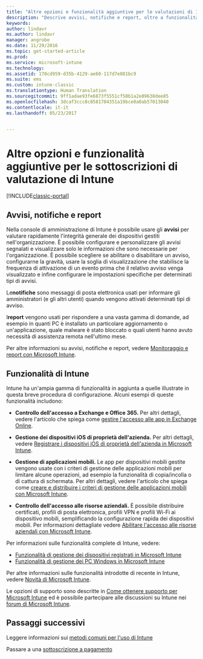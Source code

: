 ```yaml
---
title: "Altre opzioni e funzionalità aggiuntive per le valutazioni di Intune | Documentazione Microsoft"
description: "Descrive avvisi, notifiche e report, oltre a funzionalità generali di Intune che è necessario conoscere quando si esegue l&quot;iscrizione per una valutazione gratuita di 30 giorni di Intune"
keywords: 
author: lindavr
ms.author: lindavr
manager: angrobe
ms.date: 11/29/2016
ms.topic: get-started-article
ms.prod: 
ms.service: microsoft-intune
ms.technology: 
ms.assetid: 170cd959-d35b-4129-ae60-117d7e881bc9
ms.suite: ems
ms.custom: intune-classic
ms.translationtype: Human Translation
ms.sourcegitcommit: 9ff1adae93fe6873f5551cf58b1a2e89638dee85
ms.openlocfilehash: 3dcaf3ccc8c8581704351a19bce0a0ab57013040
ms.contentlocale: it-it
ms.lasthandoff: 05/23/2017


---
```


# <a name="other-options-and-extras-for-intune-evaluation-subscriptions"></a>Altre opzioni e funzionalità aggiuntive per le sottoscrizioni di valutazione di Intune

[!INCLUDE[classic-portal](../includes/classic-portal.md)]

## <a name="alerts-notifications-and-reports"></a>Avvisi, notifiche e report
Nella console di amministrazione di Intune è possibile usare gli **avvisi** per valutare rapidamente l'integrità generale dei dispositivi gestiti nell'organizzazione. È possibile configurare e personalizzare gli avvisi segnalati e visualizzare solo le informazioni che sono necessarie per l'organizzazione. È possibile scegliere se abilitare o disabilitare un avviso, configurarne la gravità, usare la soglia di visualizzazione che stabilisce la frequenza di attivazione di un evento prima che il relativo avviso venga visualizzato e infine configurare le impostazioni specifiche per determinati tipi di avvisi.

Le**notifiche** sono messaggi di posta elettronica usati per informare gli amministratori (e gli altri utenti) quando vengono attivati determinati tipi di avviso.

I**report** vengono usati per rispondere a una vasta gamma di domande, ad esempio in quanti PC è installato un particolare aggiornamento o un'applicazione, quale malware è stato bloccato o quali utenti hanno avuto necessità di assistenza remota nell'ultimo mese.

Per altre informazioni su avvisi, notifiche e report, vedere [Monitoraggio e report con Microsoft Intune](/intune-classic/Deploy-Use/monitoring-and-reports-with-microsoft-intune).

## <a name="intune-capabilities"></a>Funzionalità di Intune
Intune ha un'ampia gamma di funzionalità in aggiunta a quelle illustrate in questa breve procedura di configurazione. Alcuni esempi di queste funzionalità includono:

-   **Controllo dell'accesso a Exchange e Office 365.** Per altri dettagli, vedere l'articolo che spiega come [gestire l'accesso alle app in Exchange Online](/intune-classic/deploy-use/restrict-access-to-email-and-o365-services-with-microsoft-intune).

-   **Gestione dei dispositivi iOS di proprietà dell'azienda.** Per altri dettagli, vedere [Registrare i dispositivi iOS di proprietà dell'azienda in Microsoft Intune](/intune-classic/Deploy-Use/enroll-corporate-owned-ios-devices-in-microsoft-intune).

-   **Gestione di applicazioni mobili.** Le app per dispositivi mobili gestite vengono usate con i criteri di gestione delle applicazioni mobili per limitare alcune operazioni, ad esempio la funzionalità di copia/incolla o di cattura di schermata. Per altri dettagli, vedere l'articolo che spiega come [creare e distribuire i criteri di gestione delle applicazioni mobili con Microsoft Intune](/intune-classic/Deploy-Use/manage-internet-access-using-managed-browser-policies).

-   **Controllo dell'accesso alle risorse aziendali.** È possibile distribuire certificati, profili di posta elettronica, profili VPN e profili Wi-Fi ai dispositivo mobili, semplificando la configurazione rapida dei dispositivi mobili. Per informazioni dettagliate vedere [Abilitare l'accesso alle risorse aziendali con Microsoft Intune](/intune-classic/Deploy-Use/enable-access-to-company-resources-with-microsoft-intune).

Per informazioni sulle funzionalità complete di Intune, vedere:
- [Funzionalità di gestione dei dispositivi registrati in Microsoft Intune](/intune-classic/get-started/mobile-device-management-capabilities-in-microsoft-intune)
- [Funzionalità di gestione dei PC Windows in Microsoft Intune](/intune-classic/get-started/windows-pc-management-capabilities-in-microsoft-intune)

Per altre informazioni sulle funzionalità introdotte di recente in Intune, vedere [Novità di Microsoft Intune](/intune-classic/Deploy-Use/whats-new-in-microsoft-intune).

Le opzioni di supporto sono descritte in [Come ottenere supporto per Microsoft Intune](/intune-classic/Troubleshoot/how-to-get-support-for-microsoft-intune) ed è possibile partecipare alle discussioni su Intune nei [forum di Microsoft Intune](https://social.technet.microsoft.com/Forums/en-US/home?forum=microsoftintuneprod).

## <a name="next-steps"></a>Passaggi successivi
Leggere informazioni sui [metodi comuni per l'uso di Intune](common-ways-to-use-intune.md)

Passare a una [sottoscrizione a pagamento](get-started-with-a-30-day-trial-of-microsoft-intune-step-7.md)

